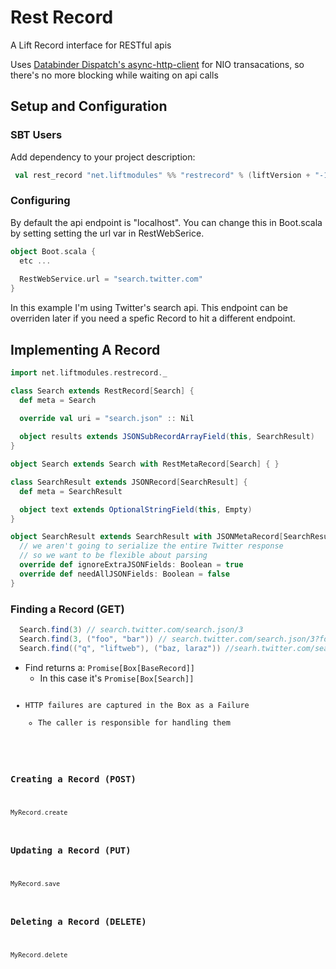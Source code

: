 Rest Record
===========

A Lift Record interface for RESTful apis

Uses <a href="http://dispatch.databinder.net/Dispatch.html">Databinder Dispatch's </a><a href="https://github.com/AsyncHttpClient/async-http-client">async-http-client</a> for NIO transacations, so there's no more blocking while waiting on api calls

## Setup and Configuration

### SBT Users 

Add dependency to your project description:
```scala
 val rest_record "net.liftmodules" %% "restrecord" % (liftVersion + "-1.1") % "XXX"
```

### Configuring
By default the api endpoint is "localhost". You can change this in Boot.scala by setting setting the url var in RestWebSerice. 
```scala
object Boot.scala {
  etc ...
   
  RestWebService.url = "search.twitter.com"
}
```
In this example I'm using Twitter's search api. This endpoint can be overriden later if you need a spefic Record to hit a different endpoint.

## Implementing A Record

```scala
import net.liftmodules.restrecord._

class Search extends RestRecord[Search] {
  def meta = Search

  override val uri = "search.json" :: Nil
      
  object results extends JSONSubRecordArrayField(this, SearchResult)
}

object Search extends Search with RestMetaRecord[Search] { }

class SearchResult extends JSONRecord[SearchResult] {
  def meta = SearchResult

  object text extends OptionalStringField(this, Empty)
}

object SearchResult extends SearchResult with JSONMetaRecord[SearchResult] {
  // we aren't going to serialize the entire Twitter response 
  // so we want to be flexible about parsing
  override def ignoreExtraJSONFields: Boolean = true
  override def needAllJSONFields: Boolean = false 
}

```

### Finding a Record (GET)

```scala
  Search.find(3) // search.twitter.com/search.json/3
  Search.find(3, ("foo", "bar")) // search.twitter.com/search.json/3?foo=bar 
  Search.find(("q", "liftweb"), ("baz, laraz")) //searh.twitter.com/search.json?q=liftweb&baz=larax
```
* Find returns a: <code>Promise[Box[BaseRecord]]</code>
  * In this case it's <code>Promise[Box[Search]]</cod>
* HTTP failures are captured in the Box as a Failure
  * The caller is responsible for handling them 

### Creating a Record (POST)
```scala
MyRecord.create
```

### Updating a Record (PUT)
```scala
MyRecord.save
```

### Deleting a Record (DELETE)
```scala
MyRecord.delete
```


